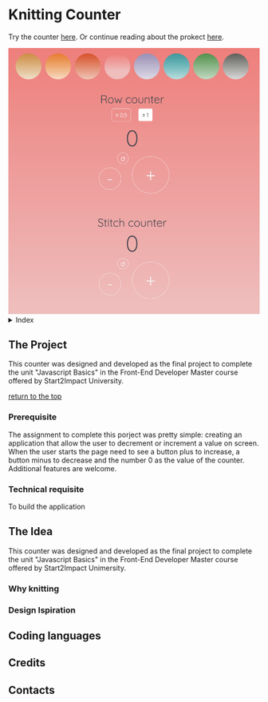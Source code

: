 <!-- reference for coming back to the top -->
<a id="top"></a>

# Knitting Counter
Try the counter <a href= "https://francesca-pizzighini.github.io/KnittingCounter/">here</a>.
Or continue reading about the prokect <a href= "#the-project">here</a>.

<img src="assets/img/project-screenshot.png" alt="this image is a screenshot of the website">

<details>
  <summary>Index</summary>
  <ol>
    <li>
      <a href="#the-project">The Project</a>
      <ul>
        <li><a href="#prerequisite">Prerequisite</a></li>
        <li><a href="#technical-requisite">Technical requisite</a></li>
      </ul>
    </li>
    <!-- -->
    <li>
      <a href="#the-idea">The Idea</a>
      <ul>
        <li><a href="#why-knitting">Why knitting?</a></li>
        <li><a href="#design-inspration">Design inspiration</a></li>
      </ul>
    </li>
    <!--  -->
    <li>
      <a href="#coding-languages">Coding languages</a>
    </li>
    <li><a href="#credidt">Credits</a></li>
    <li><a href="#contacts">Contacts</a></li>
  </ol>
</details>

## The Project
This counter was designed and developed as the final project to complete the unit "Javascript Basics" in the Front-End Developer Master course offered by <a src="https://www.start2impact.it">Start2Impact University</a>.

<p text-align="right"><a href="#top">return to the top</a></p>

### Prerequisite
The assignment to complete this porject was pretty simple: creating an application that allow the user to decrement or increment a value on screen. 
When the user starts the page need to see a button plus to increase, a button minus to decrease and the number 0 as the value of the counter.
Additional features are welcome.

### Technical requisite
To build the application 


## The Idea
This counter was designed and developed as the final project to complete the unit "Javascript Basics" in the Front-End Developer Master course offered by <a src="https://www.start2impact.it">Start2Impact Unimersity</a>.

### Why knitting

### Design Ispiration

## Coding languages

## Credits

## Contacts








